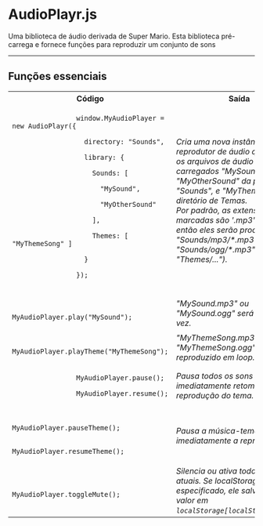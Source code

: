 AudioPlayr.js
==============

Uma biblioteca de áudio derivada de Super Mario.
Esta biblioteca pré-carrega e fornece funções para reproduzir um conjunto de sons

------------------------------------------------------------------------------------

Funções essenciais
------------------

<table>
    <tr>
        <th>
            Código
        </th>
        <th>
            Saída
        </th>
    </tr>
    <tr>
        <td>
            <code>
                window.MyAudioPlayer = new AudioPlayr({</code><br><code>
                  directory: "Sounds",</code><br><code>
                  library: {</code><br><code>
                    Sounds: [</code><br><code>
                      "MySound",</code><br><code>
                      "MyOtherSound"</code><br><code>
                    ],</code><br><code>
                    Themes: [ "MyThemeSong" ]</code><br><code>
                  }</code><br><code>
                });</code><br><code>
            </code>
        </td>
        <td>
            <em>
                Cria uma nova instância do reprodutor de áudio que procura os arquivos de
                áudio que serão carregados "MySound" e "MyOtherSound" da pasta "Sounds", e
                "MyThemeSong" do diretório de Temas.
            </em>
            <br>
            <em>
                Por padrão, as extensões marcadas são '.mp3' e '.ogg', então eles serão
                procurados em "Sounds/mp3/*.mp3" e "Sounds/ogg/*.mp3" (e "Themes/...").
            </em>
        </td>
    </tr>
    <tr>
        <td>
            <code>
                MyAudioPlayer.play("MySound");
            </code>
        </td>
        <td>
            <em>"MySound.mp3" ou "MySound.ogg" será jogado uma vez.</em>
        </td>
    </tr>
    <tr>
        <td>
            <code>
                MyAudioPlayer.playTheme("MyThemeSong");
            </code>
        </td>
        <td>
            <em>
                "MyThemeSong.mp3" ou "MyThemeSong.ogg" será reproduzido em loop.
            </em>
        </td>
    </tr>
    <tr>
        <td>
            <code>
                MyAudioPlayer.pause();</code><br><code>
                MyAudioPlayer.resume();
            </code>
        </td>
        <td>
            <em>
                Pausa todos os sons e imediatamente retoma a reprodução do tema.
            </em>
        </td>
    </tr>
    <tr>
        <td>
            <code>
                MyAudioPlayer.pauseTheme();</code><br><code>
                MyAudioPlayer.resumeTheme();
            </code>
        </td>
        <td>
            <em>
                Pausa a música-tema atual e imediatamente a reproduz.
            </em>
        </td>
    </tr>
    <tr>
        <td>
            <code>
                MyAudioPlayer.toggleMute();
            </code>
        </td>
        <td>
            <em>
                Silencia ou ativa todos os sons atuais. Se localStorageMuted for especificado,
                ele salvará esse valor em <code>localStorage[localStorageMuted]</code>.
            </em>
        </td>
    </tr>
</table>
